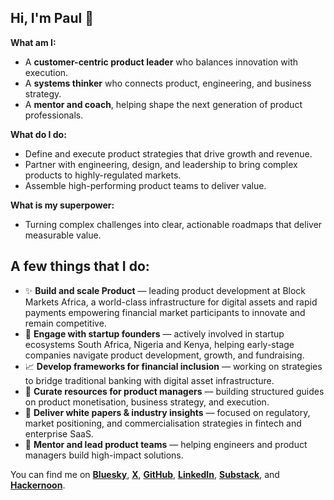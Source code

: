 ## Hi, I'm Paul 👋

**What am I:**
- A **customer-centric product leader** who balances innovation with execution.
- A **systems thinker** who connects product, engineering, and business strategy.
- A **mentor and coach**, helping shape the next generation of product professionals.

**What do I do:**
- Define and execute product strategies that drive growth and revenue.
- Partner with engineering, design, and leadership to bring complex products to highly-regulated markets.
- Assemble high-performing product teams to deliver value.

**What is my superpower:**
- Turning complex challenges into clear, actionable roadmaps that deliver measurable value.

## A few things that I do:  
- ✨ **Build and scale Product** — leading product development at Block Markets Africa, a world-class infrastructure for digital assets and rapid payments empowering financial market participants to innovate and remain competitive.
- 🎤 **Engage with startup founders** — actively involved in startup ecosystems South Africa, Nigeria and Kenya, helping early-stage companies navigate product development, growth, and fundraising.  
- 📈 **Develop frameworks for financial inclusion** — working on strategies to bridge traditional banking with digital asset infrastructure.  
- 📕 **Curate resources for product managers** — building structured guides on product monetisation, business strategy, and execution.  
- 📝 **Deliver white papers & industry insights** — focused on regulatory, market positioning, and commercialisation strategies in fintech and enterprise SaaS.  
- 🤝 **Mentor and lead product teams** — helping engineers and product managers build high-impact solutions.  


You can find me on **[Bluesky](https://bsky.app/profile/paultekofficial.bsky.social)**, **[X](https://x.com/paultekofficial)**, **[GitHub](https://github.com/paultekofficial)**, **[LinkedIn](https://www.linkedin.com/in/paultekofficial/)**, **[Substack](https://substack.com/@paultekofficial)**, and **[Hackernoon](https://hackernoon.com/u/paultekofficial)**.


